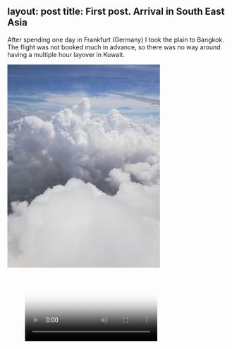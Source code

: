 layout: post
title: First post. Arrival in South East Asia
---

After spending one day in Frankfurt (Germany) I took the plain to Bangkok. The flight was not booked much in advance, so there was no way around having a multiple hour layover in Kuwait. 

![Picuture of clouds](/pictures/clouds_from_plane.jpg)<!-- blank line -->
<figure class="video_container">
  <video controls="true" allowfullscreen="true" poster="videos/flug_durch_wolkendecke_snap.png">
    <source src="videos/flug_durch_wolkendecke_1-2.mp4" type="video/mp4">
    <source src="videos/flug_durch_wolkendecke_1-2.ogg" type="video/ogg">
    <source src="videos/flug_durch_wolkendecke_1-2.webm" type="video/webm">
  </video>
</figure>
<!-- blank line -->
